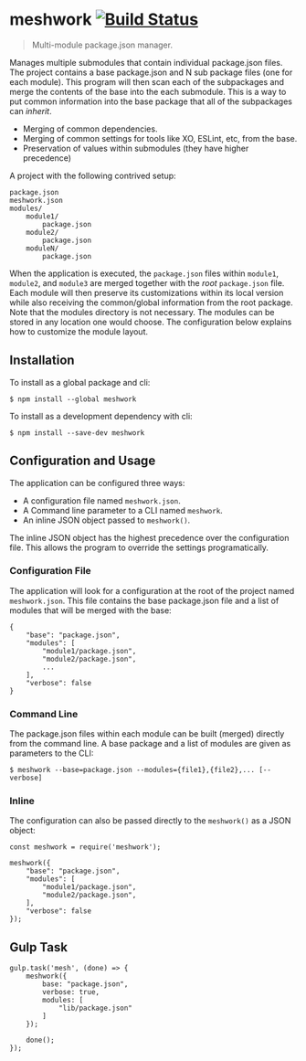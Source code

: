 # meshwork [![Build Status](https://travis-ci.org/jmquigley/meshwork.svg?branch=master)](https://travis-ci.org/jmquigley/meshwork)

> Multi-module package.json manager.

Manages multiple submodules that contain individual package.json files.  The project contains a base package.json and N sub package files (one for each module).  This program will then scan each of the subpackages and merge the contents of the base into the each submodule.  This is a way to put common information into the base package that all of the subpackages can *inherit*.

- Merging of common dependencies.
- Merging of common settings for tools like XO, ESLint, etc, from the base.
- Preservation of values within submodules (they have higher precedence)

A project with the following contrived setup:

    package.json
    meshwork.json
    modules/
        module1/
            package.json
        module2/
            package.json
        moduleN/
            package.json

When the application is executed, the `package.json` files within `module1`, `module2`, and `module3` are merged together with the *root* `package.json` file.  Each module will then preserve its customizations within its local version while also receiving the common/global information from the root package.  Note that the modules directory is not necessary.  The modules can be stored in any location one would choose.  The configuration below explains how to customize the module layout.

## Installation

To install as a global package and cli:
```
$ npm install --global meshwork
```

To install as a development dependency with cli:
```
$ npm install --save-dev meshwork
```

## Configuration and Usage

The application can be configured three ways:

- A configuration file named `meshwork.json`.
- A Command line parameter to a CLI named `meshwork`.
- An inline JSON object passed to `meshwork()`.

The inline JSON object has the highest precedence over the configuration file.  This allows the program to override the settings programatically.

### Configuration File
The application will look for a configuration at the root of the project named `meshwork.json`.  This file contains the base package.json file and a list of modules that will be merged with the base:

    {
        "base": "package.json",
        "modules": [
            "module1/package.json",
            "module2/package.json",
            ...
        ],
        "verbose": false
    }

### Command Line
The package.json files within each module can be built (merged) directly from the command line.  A base package and a list of modules are given as parameters to the CLI:

```
$ meshwork --base=package.json --modules={file1},{file2},... [--verbose]
```

### Inline
The configuration can also be passed directly to the `meshwork()` as a JSON object:

    const meshwork = require('meshwork');
    
    meshwork({
        "base": "package.json",
        "modules": [
            "module1/package.json",
            "module2/package.json",
        ],
        "verbose": false
    });

## Gulp Task

    gulp.task('mesh', (done) => {
        meshwork({
            base: "package.json",
            verbose: true,
            modules: [
                "lib/package.json"
            ]
        });
    
        done();
    });
